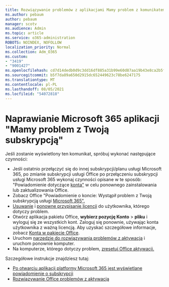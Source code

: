 ```yaml
---
title: Rozwiązywanie problemów z aplikacjami Mamy problem z komunikatem o subskrypcji
ms.author: pebaum
author: pebaum
manager: scotv
ms.audience: Admin
ms.topic: article
ms.service: o365-administration
ROBOTS: NOINDEX, NOFOLLOW
localization_priority: Normal
ms.collection: Adm_O365
ms.custom:
- "3419"
- "9001427"
ms.openlocfilehash: cd7d14dedb0d9c3dd16df885a31b99e60d87aa19b43e8ca2b5f46e6ce7b5e035
ms.sourcegitcommit: b5f7da89a650d2915dc652449623c78be6247175
ms.translationtype: MT
ms.contentlocale: pl-PL
ms.lasthandoff: 08/05/2021
ms.locfileid: "54072818"
---
```

# <a name="fixing-the-microsoft-365-apps-weve-run-into-a-problem-with-your-subscription-message"></a>Naprawianie Microsoft 365 aplikacji "Mamy problem z Twoją subskrypcją"

Jeśli zostanie wyświetlony ten komunikat, spróbuj wykonać następujące czynności:

- Jeśli ostatnio przełączyć się do innej subskrypcji/planu usługi Microsoft 365, po zmianie subskrypcji usługi Office po przełączeniu subskrypcji usługi Microsoft 365 wykonaj czynności opisane w te sposób: "Powiadomienie dotyczące [konta"](https://support.office.com/article/account-notice-appears-in-office-after-switching-office-365-plans-857dc33a-1efc-4ce7-ac3f-ef616314e27d) w celu ponownego zainstalowania lub zaktualizowania Office.
- Zobacz Office "Powiadomienie o koncie: Wystąpił problem z Twoją subskrypcją usługi [Microsoft 365".](https://support.office.com/article/office-error-account-notice-we-ve-run-into-a-problem-with-your-office-365-subscription-17f71ecb-f53c-4f3d-ae18-7230ca1594c1) 
- [Usuwanie](https://docs.microsoft.com/microsoft-365/admin/manage/remove-licenses-from-users) i [ponowne przypisanie licencji](https://docs.microsoft.com/microsoft-365/admin/manage/assign-licenses-to-users) do użytkownika, którego dotyczy problem.
- Otwórz aplikacja pakietu Office, **wybierz pozycję Konto**  >  **pliku** i wyloguj się ze wszystkich kont. Zaloguj się ponownie, używając konta użytkownika z ważną licencją. Aby uzyskać szczegółowe informacje, zobacz [Konta w pakiecie Office](https://support.office.com/article/628ea040-f265-49de-b986-be09c3ebf8a9).
- Uruchom [narzędzie do rozwiązywania problemów z aktywacją](https://aka.ms/SARA-OfficeActivation-Alchemy) i uruchom ponownie komputer.
- Na komputerze, którego dotyczy problem, [zresetuj Office aktywacji.](https://docs.microsoft.com/office365/troubleshoot/activation/reset-office-365-proplus-activation-state)

Szczegółowe instrukcje znajdziesz tutaj:
- [Po otwarciu aplikacji platformy Microsoft 365 jest wyświetlane powiadomienie o subskrypcji](https://support.office.com/article/4cabe32c-f594-4c0e-9191-3d3ade10cceb)
- [Rozwiązywanie Office problemów z aktywacją](https://support.office.com/article/0d23d3c0-c19c-4b2f-9845-5344fedc4380)
